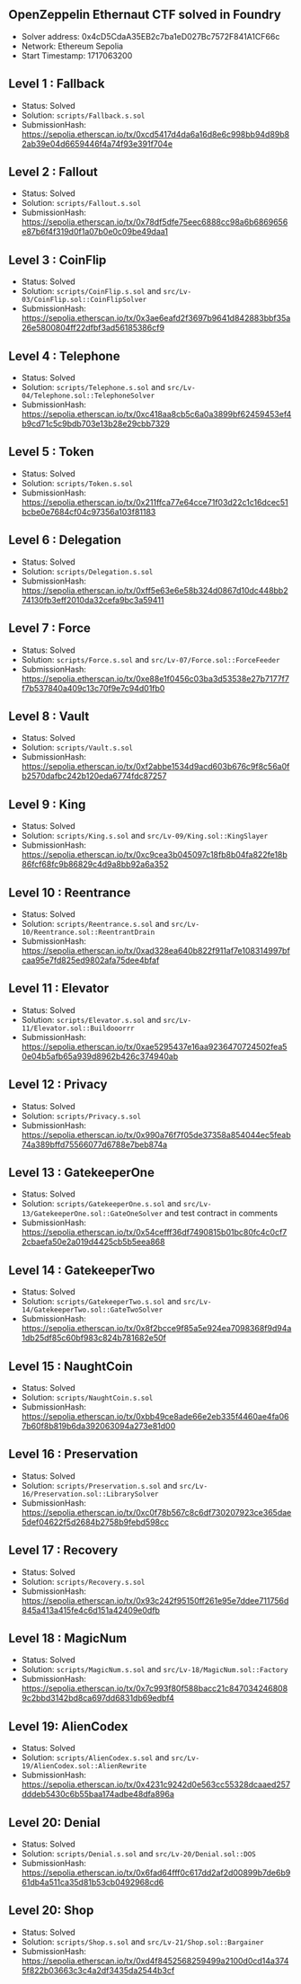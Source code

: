 ## OpenZeppelin Ethernaut CTF solved in Foundry

- Solver address: 0x4cD5CdaA35EB2c7ba1eD027Bc7572F841A1CF66c
- Network: Ethereum Sepolia
- Start Timestamp: 1717063200


## Level 1 : Fallback

- Status: Solved
- Solution: `scripts/Fallback.s.sol`
- SubmissionHash: https://sepolia.etherscan.io/tx/0xcd5417d4da6a16d8e6c998bb94d89b82ab39e04d6659446f4a74f93e391f704e

## Level 2 : Fallout

- Status: Solved
- Solution: `scripts/Fallout.s.sol`
- SubmissionHash: https://sepolia.etherscan.io/tx/0x78df5dfe75eec6888cc98a6b6869656e87b6f4f319d0f1a07b0e0c09be49daa1

## Level 3 : CoinFlip

- Status: Solved 
- Solution: `scripts/CoinFlip.s.sol` and `src/Lv-03/CoinFlip.sol::CoinFlipSolver`
- SubmissionHash: https://sepolia.etherscan.io/tx/0x3ae6eafd2f3697b9641d842883bbf35a26e5800804ff22dfbf3ad56185386cf9

## Level 4 : Telephone

- Status: Solved
- Solution: `scripts/Telephone.s.sol` and `src/Lv-04/Telephone.sol::TelephoneSolver`
- SubmissionHash: https://sepolia.etherscan.io/tx/0xc418aa8cb5c6a0a3899bf62459453ef4b9cd71c5c9bdb703e13b28e29cbb7329

## Level 5 : Token

- Status: Solved
- Solution: `scripts/Token.s.sol`
- SubmissionHash: https://sepolia.etherscan.io/tx/0x211ffca77e64cce71f03d22c1c16dcec51bcbe0e7684cf04c97356a103f81183

## Level 6 : Delegation

- Status: Solved
- Solution: `scripts/Delegation.s.sol`
- SubmissionHash: https://sepolia.etherscan.io/tx/0xff5e63e6e58b324d0867d10dc448bb274130fb3eff2010da32cefa9bc3a59411

## Level 7 : Force

- Status: Solved
- Solution: `scripts/Force.s.sol` and `src/Lv-07/Force.sol::ForceFeeder`
- SubmissionHash: https://sepolia.etherscan.io/tx/0xe88e1f0456c03ba3d53538e27b7177f7f7b537840a409c13c70f9e7c94d01fb0

## Level 8 : Vault

- Status: Solved 
- Solution: `scripts/Vault.s.sol`
- SubmissionHash: https://sepolia.etherscan.io/tx/0xf2abbe1534d9acd603b676c9f8c56a0fb2570dafbc242b120eda6774fdc87257

## Level 9 : King

- Status: Solved
- Solution: `scripts/King.s.sol` and `src/Lv-09/King.sol::KingSlayer`
- SubmissionHash: https://sepolia.etherscan.io/tx/0xc9cea3b045097c18fb8b04fa822fe18b86fcf68fc9b86829c4d9a8bb92a6a352

## Level 10 : Reentrance

- Status: Solved
- Solution: `scripts/Reentrance.s.sol` and `src/Lv-10/Reentrance.sol::ReentrantDrain`
- SubmissionHash: https://sepolia.etherscan.io/tx/0xad328ea640b822f911af7e108314997bfcaa95e7fd825ed9802afa75dee4bfaf

## Level 11 : Elevator

- Status: Solved
- Solution: `scripts/Elevator.s.sol` and `src/Lv-11/Elevator.sol::Buildooorrr`
- SubmissionHash: https://sepolia.etherscan.io/tx/0xae5295437e16aa9236470724502fea50e04b5afb65a939d8962b426c374940ab

## Level 12 : Privacy

- Status: Solved
- Solution: `scripts/Privacy.s.sol` 
- SubmissionHash: https://sepolia.etherscan.io/tx/0x990a76f7f05de37358a854044ec5feab74a389bffd75566077d6788e7beb874a

## Level 13 : GatekeeperOne

- Status: Solved
- Solution: `scripts/GatekeeperOne.s.sol` and `src/Lv-13/GatekeeperOne.sol::GateOneSolver` and test contract in comments
- SubmissionHash: https://sepolia.etherscan.io/tx/0x54cefff36df7490815b01bc80fc4c0cf72cbaefa50e2a019d4425cb5b5eea868

## Level 14 : GatekeeperTwo

- Status: Solved
- Solution: `scripts/GatekeeperTwo.s.sol` and `src/Lv-14/GatekeeperTwo.sol::GateTwoSolver` 
- SubmissionHash: https://sepolia.etherscan.io/tx/0x8f2bcce9f85a5e924ea7098368f9d94a1db25df85c60bf983c824b781682e50f

## Level 15 : NaughtCoin

- Status: Solved
- Solution: `scripts/NaughtCoin.s.sol`
- SubmissionHash: https://sepolia.etherscan.io/tx/0xbb49ce8ade66e2eb335f4460ae4fa067b60f8b819b6da392063094a273e81d00

## Level 16 : Preservation

- Status: Solved
- Solution: `scripts/Preservation.s.sol` and `src/Lv-16/Preservation.sol::LibrarySolver`
- SubmissionHash: https://sepolia.etherscan.io/tx/0xc0f78b567c8c6df730207923ce365dae5def04622f5d2684b2758b9febd598cc

## Level 17 : Recovery

- Status: Solved
- Solution: `scripts/Recovery.s.sol`
- SubmissionHash: https://sepolia.etherscan.io/tx/0x93c242f95150ff261e95e7ddee711756d845a413a415fe4c6d151a42409e0dfb

## Level 18 : MagicNum

- Status: Solved
- Solution: `scripts/MagicNum.s.sol` and `src/Lv-18/MagicNum.sol::Factory` 
- SubmissionHash: https://sepolia.etherscan.io/tx/0x7c993f80f588bacc21c8470342468089c2bbd3142bd8ca697dd6831db69edbf4

## Level 19: AlienCodex

- Status: Solved
- Solution: `scripts/AlienCodex.s.sol` and `src/Lv-19/AlienCodex.sol::AlienRewrite` 
- SubmissionHash: https://sepolia.etherscan.io/tx/0x4231c9242d0e563cc55328dcaaed257dddeb5430c6b55baa174adbe48dfa896a

## Level 20: Denial

- Status: Solved
- Solution: `scripts/Denial.s.sol` and `src/Lv-20/Denial.sol::DOS` 
- SubmissionHash: https://sepolia.etherscan.io/tx/0x6fad64fff0c617dd2af2d00899b7de6b961db4a511ca35d81b53cb0492968cd6

## Level 20: Shop

- Status: Solved
- Solution: `scripts/Shop.s.sol` and `src/Lv-21/Shop.sol::Bargainer` 
- SubmissionHash: https://sepolia.etherscan.io/tx/0xd4f8452568259499a2100d0cd14a3745f822b03663c3c4a2df3435da2544b3cf
